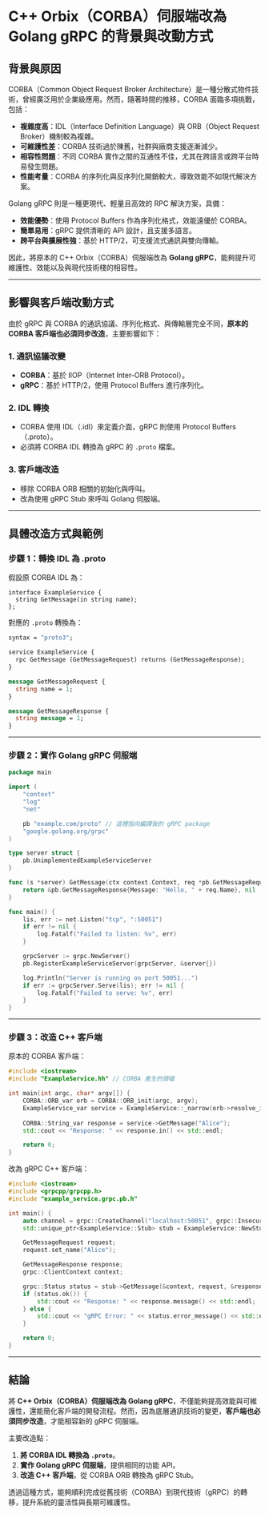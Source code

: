 # C++ Orbix（CORBA）伺服端改為 Golang gRPC 的背景與改動方式

## 背景與原因
CORBA（Common Object Request Broker Architecture）是一種分散式物件技術，曾經廣泛用於企業級應用。然而，隨著時間的推移，CORBA 面臨多項挑戰，包括：
- **複雜度高**：IDL（Interface Definition Language）與 ORB（Object Request Broker）機制較為複雜。
- **可維護性差**：CORBA 技術過於陳舊，社群與廠商支援逐漸減少。
- **相容性問題**：不同 CORBA 實作之間的互通性不佳，尤其在跨語言或跨平台時易發生問題。
- **性能考量**：CORBA 的序列化與反序列化開銷較大，導致效能不如現代解決方案。

Golang gRPC 則是一種更現代、輕量且高效的 RPC 解決方案，具備：
- **效能優勢**：使用 Protocol Buffers 作為序列化格式，效能遠優於 CORBA。
- **簡單易用**：gRPC 提供清晰的 API 設計，且支援多語言。
- **跨平台與擴展性強**：基於 HTTP/2，可支援流式通訊與雙向傳輸。

因此，將原本的 C++ Orbix（CORBA）伺服端改為 **Golang gRPC**，能夠提升可維護性、效能以及與現代技術棧的相容性。

---

## 影響與客戶端改動方式
由於 gRPC 與 CORBA 的通訊協議、序列化格式、與傳輸層完全不同，**原本的 CORBA 客戶端也必須同步改造**，主要影響如下：

### 1. **通訊協議改變**
- **CORBA**：基於 IIOP（Internet Inter-ORB Protocol）。
- **gRPC**：基於 HTTP/2，使用 Protocol Buffers 進行序列化。

### 2. **IDL 轉換**
- CORBA 使用 IDL（.idl）來定義介面，gRPC 則使用 Protocol Buffers（.proto）。
- 必須將 CORBA IDL 轉換為 gRPC 的 `.proto` 檔案。

### 3. **客戶端改造**
- 移除 CORBA ORB 相關的初始化與呼叫。
- 改為使用 gRPC Stub 來呼叫 Golang 伺服端。

---

## 具體改造方式與範例

### **步驟 1：轉換 IDL 為 .proto**
假設原 CORBA IDL 為：
```idl
interface ExampleService {
  string GetMessage(in string name);
};
```
對應的 `.proto` 轉換為：
```proto
syntax = "proto3";

service ExampleService {
  rpc GetMessage (GetMessageRequest) returns (GetMessageResponse);
}

message GetMessageRequest {
  string name = 1;
}

message GetMessageResponse {
  string message = 1;
}
```

---

### **步驟 2：實作 Golang gRPC 伺服端**
```go
package main

import (
	"context"
	"log"
	"net"

	pb "example.com/proto" // 這裡指向編譯後的 gRPC package
	"google.golang.org/grpc"
)

type server struct {
	pb.UnimplementedExampleServiceServer
}

func (s *server) GetMessage(ctx context.Context, req *pb.GetMessageRequest) (*pb.GetMessageResponse, error) {
	return &pb.GetMessageResponse{Message: "Hello, " + req.Name}, nil
}

func main() {
	lis, err := net.Listen("tcp", ":50051")
	if err != nil {
		log.Fatalf("Failed to listen: %v", err)
	}

	grpcServer := grpc.NewServer()
	pb.RegisterExampleServiceServer(grpcServer, &server{})

	log.Println("Server is running on port 50051...")
	if err := grpcServer.Serve(lis); err != nil {
		log.Fatalf("Failed to serve: %v", err)
	}
}
```

---

### **步驟 3：改造 C++ 客戶端**
原本的 CORBA 客戶端：
```cpp
#include <iostream>
#include "ExampleService.hh" // CORBA 產生的頭檔

int main(int argc, char* argv[]) {
    CORBA::ORB_var orb = CORBA::ORB_init(argc, argv);
    ExampleService_var service = ExampleService::_narrow(orb->resolve_initial_references("ExampleService"));
    
    CORBA::String_var response = service->GetMessage("Alice");
    std::cout << "Response: " << response.in() << std::endl;

    return 0;
}
```
改為 gRPC C++ 客戶端：
```cpp
#include <iostream>
#include <grpcpp/grpcpp.h>
#include "example_service.grpc.pb.h"

int main() {
    auto channel = grpc::CreateChannel("localhost:50051", grpc::InsecureChannelCredentials());
    std::unique_ptr<ExampleService::Stub> stub = ExampleService::NewStub(channel);

    GetMessageRequest request;
    request.set_name("Alice");

    GetMessageResponse response;
    grpc::ClientContext context;

    grpc::Status status = stub->GetMessage(&context, request, &response);
    if (status.ok()) {
        std::cout << "Response: " << response.message() << std::endl;
    } else {
        std::cout << "gRPC Error: " << status.error_message() << std::endl;
    }

    return 0;
}
```

---

## **結論**
將 **C++ Orbix（CORBA）伺服端改為 Golang gRPC**，不僅能夠提高效能與可維護性，還能簡化客戶端的開發流程。然而，因為底層通訊技術的變更，**客戶端也必須同步改造**，才能相容新的 gRPC 伺服端。

主要改造點：
1. **將 CORBA IDL 轉換為 `.proto`**。
2. **實作 Golang gRPC 伺服端**，提供相同的功能 API。
3. **改造 C++ 客戶端**，從 CORBA ORB 轉換為 gRPC Stub。

透過這種方式，能夠順利完成從舊技術（CORBA）到現代技術（gRPC）的轉移，提升系統的靈活性與長期可維護性。
